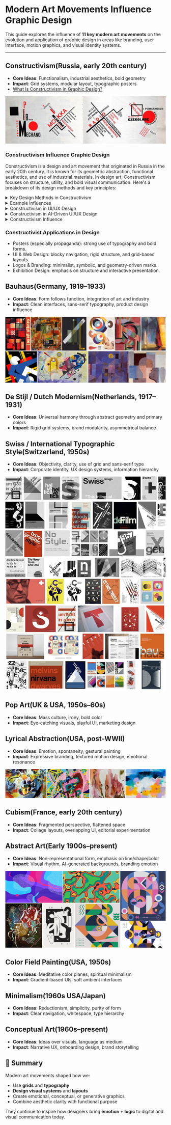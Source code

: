# Modern Art Movements Influence Graphic Design

This guide explores the influence of **11 key modern art movements** on the evolution and application of graphic design in areas like branding, user interface, motion graphics, and visual identity systems.

---

## Constructivism(Russia, early 20th century)
- **Core Ideas**: Functionalism, industrial aesthetics, bold geometry
- **Impact**: Grid systems, modular layout, typographic posters
- [What Is Constructivism in Graphic Design?](https://www.designyourway.net/blog/what-is-constructivism-in-graphic-design/#google_vignette)

![Constructivism](./imags/Constructivism-5.jpg "Constructivism")


### Constructivism Influence Graphic Design 
Constructivism is a design and art movement that originated in Russia in the early 20th century. It is known for its geometric abstraction, functional aesthetics, and use of industrial materials. In design art, Constructivism focuses on structure, utility, and bold visual communication. Here's a breakdown of its design methods and key principles:

<details>
  <summary>Key Design Methods in Constructivism</summary>

#### Geometric Composition
- Uses straight lines, circles, rectangles, and dynamic diagonal elements.
- Avoids decorative flourishes—focuses on order and clarity.

#### Asymmetry and Visual Tension
- Rejects classical balance; instead, it uses asymmetrical layouts to create dynamic energy.
- Diagonals, overlays, and non-centered elements are common.

#### Limited Color Palette
- Often uses primary colors (red, blue, yellow) with black, white, and gray.
- Colors are used for structural or symbolic emphasis, not decoration.

#### Typography as Structure
- Type is treated as a visual element, not just text.
- Uses bold sans-serif fonts, vertical/horizontal text, and diagonal text placement.
- Words become part of the visual grid, often interacting with shapes.

#### Photomontage and Mixed Media
- Combines photographs, cutouts, and graphic elements.
- Emphasizes social messages, industrial progress, and propaganda-like clarity.

#### Function Over Form
- Design must serve a social or practical purpose—not just aesthetics.
- Posters, books, exhibitions, and architecture were intended to educate or mobilize.

#### Grid and Modularity
- Underlying grid systems organize content.
- Repeated modular elements reflect mechanical, mass-production ideals.
</details>

<details>
  <summary>Example Influences</summary>

- ### El Lissitzky: 
Pioneer in merging art with graphic design through “Proun” compositions.

![Constructivism](./imags/Constructivism-2.jpg "Constructivism")![Constructivism](./imags/Constructivism-1.jpg "Constructivism")

![Constructivism](./imags/Constructivism-3.jpg "Constructivism")![Constructivism](./imags/Constructivism-4.jpg "Constructivism")
- ### Alexander Rodchenko: 
Known for typographic experiments and photomontage.

![Constructivism](./imags/AlexanderRodchenko-1.jpg "Constructivism")![Constructivism](./imags/AlexanderRodchenko-2.jpg "Constructivism")![Constructivism](./imags/AlexanderRodchenko-3.jpg "Constructivism")

![Constructivism](./imags/AlexanderRodchenko-4.jpg "Constructivism")![Constructivism](./imags/AlexanderRodchenko-5.jpg "Constructivism")

- ### László Moholy-Nagy (Bauhaus): 
Influenced by Constructivist ideas, brought them into modern design.

![Constructivism](./imags/moholy-nagy-laszlo-1.jpg "Constructivism")![Constructivism](./imags/moholy-nagy-laszlo-2.jpg "Constructivism")![Constructivism](./imags/moholy-nagy-laszlo-3.jpg "Constructivism")

![Constructivism](./imags/moholy-nagy-laszlo-4.jpg "Constructivism")![Constructivism](./imags/moholy-nagy-laszlo-5.jpg "Constructivism")
</details>

<details>
  <summary>Constructivism in UI/UX Design</summary>

  - #### Clarity and Functionality First
    - Constructivism prioritizes utility over decoration—this aligns well with usability heuristics in UI/UX (e.g., simplicity, visibility of system status, user control).
    - Its clear visual hierarchy helps users scan and act quickly.

  - #### Grid Systems and Layout
    The rigid, modular structure of Constructivist design maps beautifully to responsive grid systems in modern web/app design.
    Enables predictable yet flexible layouts.

  - #### Bold Typography
    - Typography as a graphic and functional tool resonates with call-to-action (CTA) design and accessibility.
    - Diagonal or asymmetrical placement can guide attention creatively without sacrificing legibility.

  - #### Visual Impact
    Constructivism’s bold contrast and geometric shapes can make interfaces feel modern and sharp, especially in minimal or brutalist digital aesthetics.
</details>

<details>
  <summary>Constructivism in AI-Driven UI/UX Design</summary>
  
  - #### Data-Driven Composition
    Constructivism thrives on intentional visual logic—this pairs well with AI-personalized layouts, where content rearranges based on user behavior but remains grounded in geometric order.
  - #### Explainability & Trust
    - In AI interfaces (e.g. chatbots, recommendation systems), users must trust and understand the output.
    - A Constructivist design can frame AI responses clearly with structured layouts, clean typography, and non-ambiguous iconography.
  - #### Ethical Minimalism
    Constructivist minimalism can combat UI “dark patterns” often found in AI interfaces by encouraging honest, functional interactions.
  - #### Visual Language for Machine Logic
    - The visual style of Constructivism mirrors algorithmic patterns—grids, modular repetition, bold segmentations—which can visually represent how an AI “thinks.”
    - Helpful in AI dashboards, explainable AI (XAI) tools, or data visualization interfaces.

  #### Potential Challenges

Too much Constructivist rigidity might limit playful, soft, or emotion-driven UI, which some modern AI products aim for (e.g., wellness, journaling apps). Must adapt for accessibility—bold contrast is great, but diagonal text and extreme asymmetry may challenge screen readers or users with dyslexia.
</details>

<details>
  <summary>Constructivism Influence</summary>

  Constructivism is a foundational design movement that influenced many other modern design styles — both directly and indirectly.

  <details>
  <summary>Core Styles That Belong to or Evolved from Constructivism</summary>

  #### 1. Bauhaus (Germany, 1919–1933)
  - Directly influenced by Constructivism
  - Combined industrial design, architecture, and graphic arts 
  - Geometric, minimal, functional
  - “Form follows function” became a key modernist principle
  - Shared roots: Grid, abstraction, purpose-driven aesthetics

  #### 2. De Stijl (Netherlands, 1917–1931)
  - Founded by Theo van Doesburg & Piet Mondrian
  - Pure abstraction, primary colors, vertical/horizontal geometry
  - Influenced modern architecture and design systems
  - Shared roots: Rational form, visual reduction, utopian ideals

  #### 3. Swiss Design (International Typographic Style) (Switzerland, 1950s–1970s)
  - Evolved the Constructivist grid into corporate visual identity systems
  - Used type, photography, and layout with clarity and neutrality
  - Major influence on modern UI/UX
  - Shared roots: Grids, sans-serif typography, order, function

  #### 4. Brutalist Graphic Design (Modern revival, 2010s–now)
  - Inspired by the architectural Brutalism rooted in post-WWII minimalism
  - Harsh, blocky forms; minimal styling; raw functionality
  - Seen in websites like Cargo or experimental portfolios
  - Shared roots: Anti-decorative, structure over surface, ideological clarity

  #### 5. Neo-Constructivism (Contemporary reinterpretations)
  - Seen in poster design, motion graphics, political visual art
  - Abstract geometry, bold color blocking, and activist energy return in new media
  - Shared roots: Visual propaganda aesthetics, striking diagonals, type-as-structure

  #### 6. Modernist Corporate Identity Design (1950s–1980s)
  - Think: IBM, Lufthansa, NASA (Massimo Vignelli, Paul Rand, etc.)
  - Grids + minimal forms + universal logic
  - Heavy Constructivist influence in building visual systems
  </details>
  
  <details>
  <summary>Constructivism (Russia/Soviet Union, 1920s–30s)</summary>
  
- #### Philosophy:
  - Functionalism + political activism
  - Art must serve the needs of society — art for the people
  - Deeply tied to revolutionary ideals (communism, socialism)
  - Form follows function — no luxury, no decoration
- #### Visual Style:
  - Geometric abstraction: circles, lines, triangles
  - Diagonal layouts, dynamic compositions
  - Photomontage (cut-and-paste photography + bold text)
  - Strong red and black color schemes
  - Tall, narrow sans-serif or blocky fonts
-  #### Purpose:
  - Political propaganda
  - Posters for workers, industry, revolution
  - Bring design into architecture, theater, film, everyday life
  </details>

<details>
  <summary>Dutch Design (Netherlands, late 20th century → today)</summary>
  
  Dutch Design is globally respected for its clarity, bold experimentation, and concept-driven approach. 
  Dutch Design refers to a design philosophy and movement that originated in the Netherlands—especially after the 1990s. It spans across graphic design, product design, architecture, and even digital media.

  - Minimal but Conceptual - Strong focus on idea and concept behind the design—less decoration, more message.
  - Experimental & Playful - Willing to bend rules—odd typography, asymmetry, unexpected layouts.
  - Systematic - Deep roots in grid-based design and modularity, often influenced by De Stijl (e.g., Mondrian).
  - Critical / Social - Dutch designers often question social issues through design—design as commentary.
  - Flat, Clear, Bold Typography - Often uses Helvetica, Univers, or strong sans-serif typefaces in clever ways.
- #### Philosophy:
  - Concept-driven: The idea or message is more important than decoration.
  - Strong emphasis on clarity, logic, and innovation.
  - Often playful, ironic, or experimental — even minimalistic.
- #### Visual Style:
  - Clean, modular grids, Flat colors, geometric shapes
  - Clean lines with unexpected layering or asymmetry
  - Use of negative space and precise layout
  - Abstract, structured, and always idea-driven
  - Bold color fields (red, blue, yellow + black/white) — influenced by De Stijl
  - Bold, flat typography (often sans-serif)
  - Typography as form (letters become part of layout rhythm)
  - Focus on visual communication in modern society (posters, books, branding, UI)
- #### Purpose:
  - Express abstract concepts clearly
  - Innovate in design systems
  - Often connected to social commentary, art, or government identity
- #### Example Influences
  - Wim Crouwel - "Gridnik" – strong grid systems, digital-feeling layouts before the digital era
  - Irma Boom - Experimental book design, uses blank space and visual storytelling
  - Studio Dumbar - Vibrant visual identities for government and tech (often motion-based)
  - Droog Design - In product design—reimagining everyday objects with wit and irony

- #### How Dutch Design Emerged from Constructivism
  - Constructivism’s use of geometry and type -	Adopted by De Stijl (e.g., Mondrian, Theo van Doesburg) — clean lines, primary colors, grid
  - Constructivist message-driven design - Dutch designers became known for conceptual, idea-first design
  - Constructivist layout & tension	- Dutch design often plays with asymmetry, rhythm, and clever abstraction (think Studio Dumbar, Experimental Jetset)
</details>

<details>
  <summary> Swiss Design</summary>

  Swiss Design, also known as the International Typographic Style, is one of the most influential movements in modern visual communication — and it can deeply inform your minimal, geometric, and clever design voice.

  Swiss Design emerged in Switzerland in the 1950s. It emphasized clarity, readability, and grid-based structure, and it became the foundation for modern graphic design, UI, and branding systems worldwide.
  
  ####  Core Principles of Swiss Design
  - Grid Systems - Everything aligns to a modular grid — creating balance and harmony
  - Sans-serif Typography - Neutral, clean fonts (Helvetica, Univers) used with strict hierarchy
  - Asymmetrical Layouts - Balance achieved through space and rhythm, not symmetry
  - Photography Over Illustration -	Realism and objectivity were emphasized (less ornament, more fact)
  - Minimal Use of Color - Often black, white, red (Swiss flag influence), or muted palettes
  - Function Over Style -	Design is about communication, not decoration

  #### Famous Swiss Designers
  - Josef Müller-Brockmann - Posters, grid theory, and book: Grid Systems in Graphic Design
  - Armin Hofmann -	The “Swiss School” in Basel, influential design educator
  - Max Bill - Architect, artist, and designer who integrated Bauhaus into Swiss modernism

  #### How Swiss Design Emerged from Constructivism
  - Constructivist use of grid and alignment - Swiss design formalized this into precise modular grid systems
  - Constructivist type hierarchy	Swiss designers developed type as structure (e.g., Müller-Brockmann’s posters)
  - Constructivist objectivity	Swiss design removed emotion, emphasizing clarity and neutrality
  ![Constructivism](./imags/c-d-s.png "Constructivism")
</details>

<details>
  <summary>Modernist Corporate Identity Design (1950s–1980s)</summary>

  Modernist Corporate Identity Design from the 1950s–1980s was a golden era in branding — where Constructivist and Swiss design principles became global business standards. These identity systems shaped how modern companies look and communicate even today.

  A visual and strategic approach to brand design based on:
  - Clarity
  - Simplicity
  - Modular grid systems
  - Consistent visual rules
  - Universal, timeless design
  - This era saw design become a business tool, not just decoration.

  #### Design Philosophy
  - "Form follows function" - Design should serve communication, not express personal style
  - Systematic thinking - Identity = rules, not just a logo
  - Neutral type + grid - Often Helvetica, Univers; layout based on math
  - Visual consistency - Logos, signage, print, uniforms, vehicles — everything connected
  - Timelessness over trend - Design should survive decades of use 

  #### Famous Manuals and Legacy
  - NASA Graphics Manual: Danne & Blackburn	Showed how every element was ruled by logic
  - Lufthansa Design Manual: Otl Aicher	A bible of typography, spacing, signage, and tone
  - NYC Subway Manual: Unimark International	Grid + type (Helvetica) turned into a global system
  - MIT Press Identity	Muriel: Cooper	Abstract logo system with perfect alignment to grid

  #### Tools and Components
  - Logo: Geometric, usually black & white or primary colors
  - Typography: Helvetica / Univers / Akzidenz-Grotesk
  - Grid System: Baseline for everything: layouts, documents, signage
  - Color: Rational palettes with 1–2 dominant accents
  - Icons: Created from the same geometric foundation
  - Manual/Guidelines:	Printed rulebook (identity bible) with specifications for every use case
      
</details>


</details>

### Constructivist Applications in Design
- Posters (especially propaganda): strong use of typography and bold forms.
- UI & Web Design: blocky navigation, rigid structure, and grid-based layouts.
- Logos & Branding: minimalist, symbolic, and geometry-driven marks.
- Exhibition Design: emphasis on structure and interactive presentation.

## Bauhaus(Germany, 1919–1933)
- **Core Ideas**: Form follows function, integration of art and industry
- **Impact**: Clean interfaces, sans-serif typography, product design influence

![Bauhaus](./imags/Bauhaus-1.jpg "Bauhaus")

## De Stijl / Dutch Modernism(Netherlands, 1917–1931)
- **Core Ideas**: Universal harmony through abstract geometry and primary colors
- **Impact**: Rigid grid systems, brand modularity, asymmetrical balance

## Swiss / International Typographic Style(Switzerland, 1950s) 
- **Core Ideas**: Objectivity, clarity, use of grid and sans-serif type
- **Impact**: Corporate identity, UX design systems, information hierarchy

![swiss](./imags/swiss-1.jpg "swiss")
![swiss](./imags/swiss-2.jpg "swiss")

## Pop Art(UK & USA, 1950s–60s)
- **Core Ideas**: Mass culture, irony, bold color
- **Impact**: Eye-catching visuals, playful UI, marketing design

## Lyrical Abstraction(USA, post-WWII)
- **Core Ideas**: Emotion, spontaneity, gestural painting
- **Impact**: Expressive branding, textured motion design, emotional resonance

![Lyrical Abstraction](./imags/LyricalAbstraction.jpg "Lyrical Abstraction")

## Cubism(France, early 20th century)
- **Core Ideas**: Fragmented perspective, flattened space
- **Impact**: Collage layouts, overlapping UI, editorial experimentation

## Abstract Art(Early 1900s–present)
- **Core Ideas**: Non-representational form, emphasis on line/shape/color
- **Impact**: Visual rhythm, AI-generated backgrounds, branding emotion

![Abstraction](./imags/abstract.jpg "Abstraction")

## Color Field Painting(USA, 1950s)
- **Core Ideas**: Meditative color planes, spiritual minimalism
- **Impact**: Gradient-based UIs, soft ambient interfaces

## Minimalism(1960s USA/Japan)
- **Core Ideas**: Reductionism, simplicity, purity of form
- **Impact**: Clear navigation, whitespace, type hierarchy

## Conceptual Art(1960s–present)
- **Core Ideas**: Ideas over visuals, language as medium
- **Impact**: Narrative UX, onboarding design, brand storytelling

## 🧩 Summary
Modern art movements shaped how we:
- Use **grids** and **typography**
- **Design visual systems** and **layouts**
- Create emotional, conceptual, or generative graphics
- Combine aesthetic clarity with functional purpose

They continue to inspire how designers bring **emotion + logic** to digital and visual communication today.
